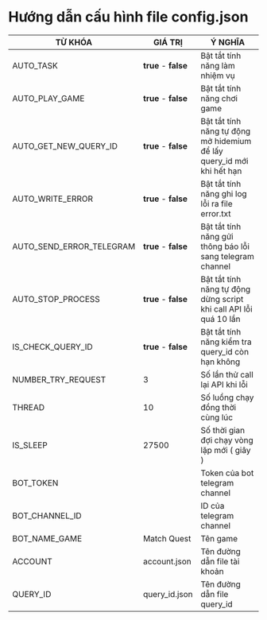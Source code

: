 # Hướng dẫn cấu hình file config.json
| TỪ KHÓA   | GIÁ TRỊ              | Ý NGHĨA                                                               |
|-----------|----------------------|-----------------------------------------------------------------------|
| AUTO_TASK | **true** - **false** | Bật tắt tính năng làm nhiệm vụ                                        |
| AUTO_PLAY_GAME | **true** - **false** | Bật tắt tính năng chơi game                                           |
| AUTO_GET_NEW_QUERY_ID | **true** - **false** | Bật tắt tính năng tự động mở hidemium để lấy query_id mới khi hết hạn |
| AUTO_WRITE_ERROR | **true** - **false** | Bật tắt tính năng ghi log lỗi ra file error.txt                       |
| AUTO_SEND_ERROR_TELEGRAM | **true** - **false** | Bật tắt tính năng gửi thông báo lỗi sang telegram channel             |
| AUTO_STOP_PROCESS | **true** - **false** | Bật tắt tính năng tự động dừng script khi call API lỗi quá 10 lần     |
| IS_CHECK_QUERY_ID | **true** - **false** | Bật tắt tính năng kiểm tra query_id còn hạn không                     |
| NUMBER_TRY_REQUEST | 3                    | Số lần thử call lại API khi lỗi                                       |
| THREAD | 10                   | Số luồng chạy đồng thời cùng lúc                                      |
| IS_SLEEP | 27500                | Số thời gian đợi chạy vòng lặp mới ( giây )                           |
| BOT_TOKEN |                      | Token của bot telegram channel                                        |
| BOT_CHANNEL_ID |                      | ID của telegram channel                                               |
| BOT_NAME_GAME | Match Quest          | Tên game                                                              |
| ACCOUNT | account.json         | Tên đường dẫn file tài khoản                                          |
| QUERY_ID | query_id.json        | Tên đường dẫn file query_id                                           |
